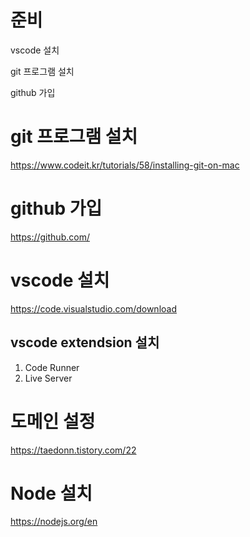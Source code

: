 # 준비

vscode 설치

git 프로그램 설치

github 가입

# git 프로그램 설치

https://www.codeit.kr/tutorials/58/installing-git-on-mac

# github 가입

https://github.com/

# vscode 설치

https://code.visualstudio.com/download

## vscode extendsion 설치

1. Code Runner
2. Live Server

# 도메인 설정

https://taedonn.tistory.com/22

# Node 설치

https://nodejs.org/en
